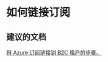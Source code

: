  <properties
    pageTitle="Business to Consumer (B2C)/How to link my subscription"
    description="企业对消费者 (B2C)/如何链接订阅"
    service="microsoft.azureactivedirectory"
    resource="b2cDirectories"
    authors="parakhj"
    displayOrder="2"
    selfHelpType="resource"
    supportTopicIds="32416703"
    resourceTags=""
    productPesIds=""
    cloudEnvironments="public"
/>


# <a name="how-to-link-my-subscription"></a>如何链接订阅


## <a name="recommended-documents"></a>**建议的文档**
[将 Azure 订阅链接到 B2C 租户的步骤。](https://docs.microsoft.com/azure/active-directory-b2c/active-directory-b2c-how-to-enable-billing) 
